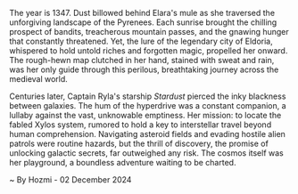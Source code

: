 
The year is 1347.  Dust billowed behind Elara's mule as she traversed the unforgiving landscape of the Pyrenees.  Each sunrise brought the chilling prospect of bandits, treacherous mountain passes, and the gnawing hunger that constantly threatened. Yet, the lure of the legendary city of Eldoria, whispered to hold untold riches and forgotten magic, propelled her onward.  The rough-hewn map clutched in her hand, stained with sweat and rain, was her only guide through this perilous, breathtaking journey across the medieval world.


Centuries later, Captain Ryla's starship *Stardust* pierced the inky blackness between galaxies.  The hum of the hyperdrive was a constant companion, a lullaby against the vast, unknowable emptiness.  Her mission: to locate the fabled Xylos system, rumored to hold a key to interstellar travel beyond human comprehension. Navigating asteroid fields and evading hostile alien patrols were routine hazards, but the thrill of discovery, the promise of unlocking galactic secrets, far outweighed any risk. The cosmos itself was her playground, a boundless adventure waiting to be charted.

~ By Hozmi - 02 December 2024
